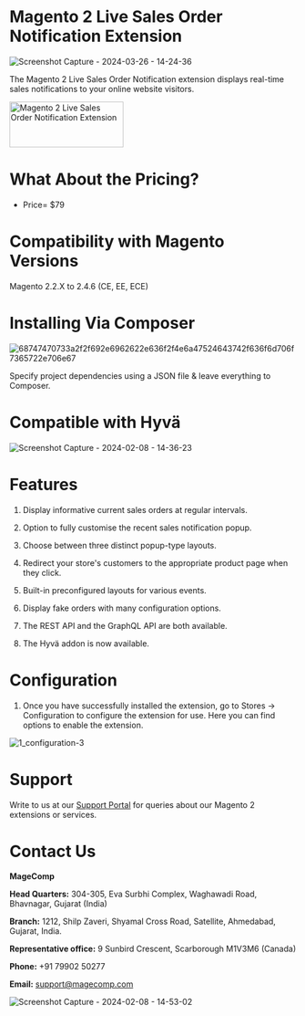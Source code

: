 # Magento 2 Live Sales Order Notification Extension

![Screenshot Capture - 2024-03-26 - 14-24-36](https://github.com/patelanny/magento-2-live-sales-order-notification/assets/121279820/ade67341-3b9c-4824-ac47-e65dfe01c49e)

The Magento 2 Live Sales Order Notification extension displays real-time sales notifications to your online website visitors.

<a href="https://magecomp.com/magento-2-live-sales-order-notification.html">
<img src="https://camo.githubusercontent.com/f0daed80e54cedb78e21b512762e63e90ee6915af7ff2c58499c865b0e679f93/68747470733a2f2f6d616765636f6d702e636f6d2f6d656469612f627574746f6e2e77656270" alt="Magento 2 Live Sales Order Notification Extension
" width="200" height="80">
</a>

# What About the Pricing?
* Price= $79
  
# Compatibility with Magento Versions
Magento 2.2.X to 2.4.6 (CE, EE, ECE)

# Installing Via Composer

![68747470733a2f2f692e6962622e636f2f4e6a47524643742f636f6d706f7365722e706e67](https://github.com/patelanny/magento-2-easy-coupon-manager/assets/121279820/cd9f4278-852a-4c9e-a5de-d6b96b0b2508)

Specify project dependencies using a JSON file & leave everything to Composer.

# Compatible with Hyvä

![Screenshot Capture - 2024-02-08 - 14-36-23](https://github.com/patelanny/magento-2-easy-coupon-manager/assets/121279820/9d2278de-e0b8-4585-9159-bc77325456e7)

# Features

1. Display informative current sales orders at regular intervals.

2. Option to fully customise the recent sales notification popup.

3. Choose between three distinct popup-type layouts.

4. Redirect your store's customers to the appropriate product page when they click.

5. Built-in preconfigured layouts for various events.

6. Display fake orders with many configuration options.

7. The REST API and the GraphQL API are both available.

8. The Hyvä addon is now available.

# Configuration

1. Once you have successfully installed the extension, go to Stores -> Configuration to configure the extension for use. Here you can find options to enable the extension.

![1_configuration-3](https://github.com/patelanny/magento-2-live-sales-order-notification/assets/121279820/5c541d27-8098-401a-967e-8dc324058aa2)

# Support
Write to us at our <a href="https://magecomp.com/support/">Support Portal</a> for queries about our Magento 2 extensions or services.

# Contact Us
**MageComp**

**Head Quarters:** 304-305, Eva Surbhi Complex, Waghawadi Road, Bhavnagar, Gujarat (India)

**Branch:** 1212, Shilp Zaveri, Shyamal Cross Road, Satellite, Ahmedabad, Gujarat, India.

**Representative office:** 9 Sunbird Crescent, Scarborough M1V3M6 (Canada)

**Phone:** +91 79902 50277

**Email:** support@magecomp.com

![Screenshot Capture - 2024-02-08 - 14-53-02](https://github.com/patelanny/magento-2-easy-coupon-manager/assets/121279820/94de763e-31bc-4fb3-b807-6a6108bc5eea)
